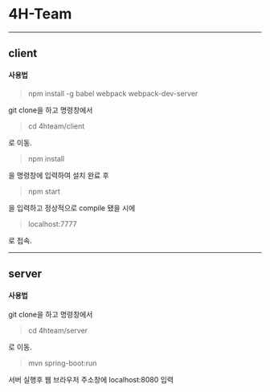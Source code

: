 # 4H-Team
---
## client
#### 사용법

> npm install -g babel webpack webpack-dev-server

git clone을 하고 명령창에서
> cd 4hteam/client

로 이동.
> npm install

을 명령창에 입력하여 설치 완료 후
> npm start

을 입력하고 정상적으로 compile 됐을 시에

> localhost:7777

로 접속.

---
## server
#### 사용법

git clone을 하고 명령창에서
> cd 4hteam/server

로 이동.
> mvn spring-boot:run

서버 실행후
웹 브라우저 주소창에 localhost:8080 입력
